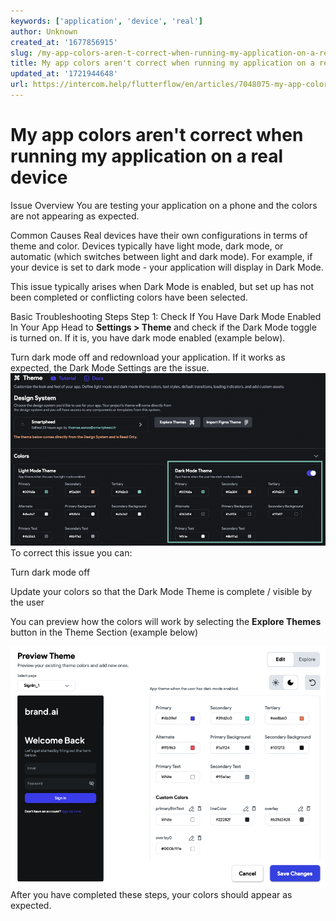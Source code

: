 ```yaml
---
keywords: ['application', 'device', 'real']
author: Unknown
created_at: '1677856915'
slug: /my-app-colors-aren-t-correct-when-running-my-application-on-a-real-device
title: My app colors aren't correct when running my application on a real device
updated_at: '1721944648'
url: https://intercom.help/flutterflow/en/articles/7048075-my-app-colors-aren-t-correct-when-running-my-application-on-a-real-device
---
```

# My app colors aren't correct when running my application on a real device

Issue Overview
You are testing your application on a phone and the colors are not appearing as expected.

Common Causes
Real devices have their own configurations in terms of theme and color. Devices typically have light mode, dark mode, or automatic (which switches between light and dark mode). For example, if your device is set to dark mode - your application will display in Dark Mode.

This issue typically arises when Dark Mode is enabled, but set up has not been completed or conflicting colors have been selected.

Basic Troubleshooting Steps
Step 1: Check If You Have Dark Mode Enabled In Your App
Head to **Settings &gt; Theme** and check if the Dark Mode toggle is turned on. If it is, you have dark mode enabled (example below).

Turn dark mode off and redownload your application. If it works as expected, the Dark Mode Settings are the issue.​
![](../assets/20250430121247111572.png)
To correct this issue you can:

Turn dark mode off

Update your colors so that the Dark Mode Theme is complete / visible by the user

You can preview how the colors will work by selecting the **Explore Themes** button in the Theme Section (example below)

![](../assets/20250430121247467739.png)After you have completed these steps, your colors should appear as expected.


​